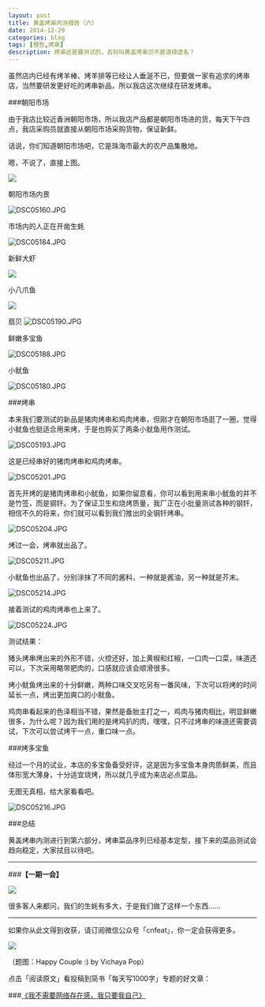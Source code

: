 ```yaml
---
layout: post
title: 黄盖烤串内测报告（六）
date: 2014-12-29
categories: blog
tags: [报告,烤串]
description: 烤串还是要测试的，否则叫黄盖烤串岂不是浪得虚名？
---
```


虽然店内已经有烤羊棒、烤羊排等已经让人垂涎不已，但要做一家有追求的烤串店，当然要研发更好吃的烤串新品，所以我店这次继续在研发烤串。

###朝阳市场

由于我店比较近香洲朝阳市场，所以我店产品都是朝阳市场进的货，每天下午四点，我店采购员就直接从朝阳市场采购货物，保证新鲜。

话说，你们知道朝阳市场吧，它是珠海市最大的农产品集散地。

嗯，不说了，直接上图。

![](http://cnfeat.qiniudn.com/DSC05151.JPG)

朝阳市场内景

![DSC05160.JPG](http://upload-images.jianshu.io/upload_images/32598-dbae3b69d1fdfd24.JPG)

市场内的人正在开凿生蚝

![DSC05184.JPG](http://upload-images.jianshu.io/upload_images/32598-ed683df37553adbd.JPG)

新鲜大虾

![](http://cnfeat.qiniudn.com/DSC05162.JPG)

小八爪鱼

![](http://cnfeat.qiniudn.com/DSC05157.JPG)

扇贝
![DSC05190.JPG](http://upload-images.jianshu.io/upload_images/32598-80b88a0c8194f357.JPG)

鲜嫩多宝鱼

![DSC05188.JPG](http://upload-images.jianshu.io/upload_images/32598-e5e5c93dbab5644d.JPG)

小鱿鱼

![DSC05180.JPG](http://upload-images.jianshu.io/upload_images/32598-eefce6392acf8fe9.JPG)

###烤串

本来我们要测试的新品是猪肉烤串和鸡肉烤串，但刚才在朝阳市场逛了一圈，觉得小鱿鱼也挺适合用来烤，于是也购买了两条小鱿鱼用作测试。

![DSC05193.JPG](http://upload-images.jianshu.io/upload_images/32598-8d8f1626d7776796.JPG)

这是已经串好的猪肉烤串和鸡肉烤串。

![DSC05201.JPG](http://upload-images.jianshu.io/upload_images/32598-b4518cefa135173c.JPG)

首先开烤的是猪肉烤串和小鱿鱼，如果你留意看，你可以看到用来串小鱿鱼的并不是竹签，而是钢钎。为了保证卫生和烧烤质量，我厂正在小批量测试各种的钢钎，相信不久的将来，你们就可以看到我们推出的全钢钎烤串。

![DSC05204.JPG](http://upload-images.jianshu.io/upload_images/32598-2a919004b8b2c140.JPG)

烤过一会，烤串就出品了。

![DSC05211.JPG](http://upload-images.jianshu.io/upload_images/32598-2a0b765d9048cd72.JPG)

小鱿鱼也出品了，分别涂抹了不同的酱料，一种就是酱油，另一种就是芥末。

![DSC05214.JPG](http://upload-images.jianshu.io/upload_images/32598-20e7d898007ef85a.JPG)

接着测试的鸡肉烤串也上来了。

![DSC05224.JPG](http://upload-images.jianshu.io/upload_images/32598-759ae75fb47bd256.JPG)

测试结果：

猪头烤串烤出来的外形不错，火控还好，加上黄椒和红椒，一口肉一口菜，味道还可以，下次采用略带肥肉的，口感就应该会顺滑很多。

烤小鱿鱼烤出来的十分鲜嫩，两种口味交叉吃另有一番风味，下次可以将烤的时间延长一点，烤出更加爽口的小鱿鱼。

鸡肉串看起来的色泽相当不错，果然是备胎主打之一，鸡肉与猪肉相比，明显鲜嫩很多，为什么呢？因为我们用的是烤鸡扒的肉，嘿嘿，只不过烤串的味道还需要调试，下次可以尝试烤干一点，重口味一点。

###烤多宝鱼

经过一个月的试业，本店的多宝鱼备受好评，这是因为多宝鱼本身肉质鲜美，而且体形宽大薄身，十分适宜烧烤，所以就几乎成为来店必点菜品。

无图无真相，给大家看看吧。

![DSC05216.JPG](http://upload-images.jianshu.io/upload_images/32598-d26754952fa35ce8.JPG)

###总结

黄盖烤串内测进行到第六部分，烤串菜品序列已经基本定型，接下来的菜品测试会趋向稳定，大家拭目以待吧。

---

###**【一期一会】**

![](http://cnfeat.qiniudn.com/DSC05191.JPG)

很多客人来都问，我们的生蚝有多大，于是我们做了这样一个东西……

----

如果你从此文得到收获，请订阅微信公众号「cnfeat」，你一定会获得更多。

![](http://7d9mjz.com1.z0.glb.clouddn.com/2014-12-15.jpg)

（题图：Happy Couple :) by Vichaya Pop）

点击「阅读原文」看投稿到简书「每天写1000字」专题的好文章：

###[《我不需要网络存在感，我只要我自己》](http://www.jianshu.com/p/382d7a26ab0a)
